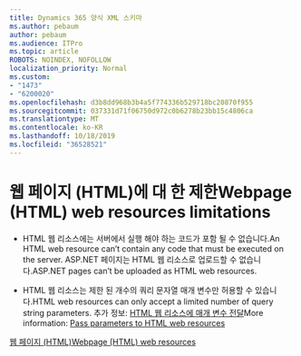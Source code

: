 ```yaml
---
title: Dynamics 365 양식 XML 스키마
ms.author: pebaum
author: pebaum
ms.audience: ITPro
ms.topic: article
ROBOTS: NOINDEX, NOFOLLOW
localization_priority: Normal
ms.custom:
- "1473"
- "6200020"
ms.openlocfilehash: d3b8dd968b3b4a5f774336b529718bc20870f955
ms.sourcegitcommit: 037331d71f06750d972c0b6278b23bb15c4806ca
ms.translationtype: MT
ms.contentlocale: ko-KR
ms.lasthandoff: 10/18/2019
ms.locfileid: "36528521"
---
```

# <a name="webpage-html-web-resources-limitations"></a><span data-ttu-id="5c9e7-102">웹 페이지 (HTML)에 대 한 제한</span><span class="sxs-lookup"><span data-stu-id="5c9e7-102">Webpage (HTML) web resources limitations</span></span>

* <span data-ttu-id="5c9e7-103">HTML 웹 리소스에는 서버에서 실행 해야 하는 코드가 포함 될 수 없습니다.</span><span class="sxs-lookup"><span data-stu-id="5c9e7-103">An HTML web resource can’t contain any code that must be executed on the server.</span></span> <span data-ttu-id="5c9e7-104">ASP.NET 페이지는 HTML 웹 리소스로 업로드할 수 없습니다.</span><span class="sxs-lookup"><span data-stu-id="5c9e7-104">ASP.NET pages can’t be uploaded as HTML web resources.</span></span>

* <span data-ttu-id="5c9e7-105">HTML 웹 리소스는 제한 된 개수의 쿼리 문자열 매개 변수만 허용할 수 있습니다.</span><span class="sxs-lookup"><span data-stu-id="5c9e7-105">HTML web resources can only accept a limited number of query string parameters.</span></span> <span data-ttu-id="5c9e7-106">추가 정보: [HTML 웹 리소스에 매개 변수 전달](https://docs.microsoft.com/dynamics365/customer-engagement/developer/webpage-html-web-resources#BKMK_PassingParametersToWebResources)</span><span class="sxs-lookup"><span data-stu-id="5c9e7-106">More information: [Pass parameters to HTML web resources](https://docs.microsoft.com/dynamics365/customer-engagement/developer/webpage-html-web-resources#BKMK_PassingParametersToWebResources)</span></span>

[<span data-ttu-id="5c9e7-107">웹 페이지 (HTML)</span><span class="sxs-lookup"><span data-stu-id="5c9e7-107">Webpage (HTML) web resources</span></span>](https://docs.microsoft.com/dynamics365/customer-engagement/developer/webpage-html-web-resources)
